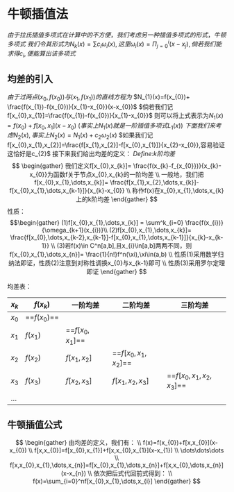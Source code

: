 # 牛顿插值法
$由于拉氏插值多项式在计算中的不方便，我们考虑另一种插值多项式的形式，牛顿多项式$
$我们令其形式为N_{k}(x)=\sum c_{i}\omega_{i}(x),这里\omega_{i}(x)=\Pi_{j=0}^i(x-x_{j}),倘若我们能求得c_{i},便能算出该多项式$

## 均差的引入
$由于过两点(x_{0},f(x_{0}))与(x_{1},f(x_{1}))的直线方程为$
$N_{1}(x)=f(x_{0})+ \frac{f(x_{1})-f(x_{0})}{x_{1}-x_{0}}(x-x_{0})$
$倘若我们记f[x_{0},x_{1}]=\frac{f(x_{1})-f(x_{0})}{x_{1}-x_{0}}$
则可以将上式表示为$N_{1}(x)=f(x_{0})+ f[x_{0},x_{1}](x-x_{0})$
$(事实上N_{1}(x)就是一阶插值多项式L_{1}(x))$
$下面我们来考虑N_{2}(x),事实上N_{2}(x)=N_{1}(x)+c_{2}\omega_{2}(x)$
$如果我们记f[x_{0},x_{1},x_{2}]=\frac{f[x_{1},x_{2}]-f[x_{0},x_{1}]}{x_{2}-x_{0}},容易验证这恰好是c_{2}$
接下来我们给出均差的定义：
*Define:k阶均差*
$$
\begin{gather}
我们定义f[x_{0},x_{k}]= \frac{f(x_{k}-f_{x_{0}})}{x_{k}-x_{0}}为函数f关于节点x_{0},x_{k}的一阶均差 \\
一般地，我们把f[x_{0},x_{1},\dots,x_{k}]= \frac{f[x_{1},x_{2},\dots,x_{k}]-f[x_{0},x_{1},\dots,x_{k-1}]}{x_{k}-x_{0}} \\
称作f(x)在x_{0},x_{1},\dots,x_{k}上的k阶均差
\end{gather}
$$
性质：
$$\begin{gather}
(1)f[x_{0},x_{1},\dots,x_{k}] = \sum^k_{i=0} \frac{f(x_{i})}{\omega_{k+1}(x_{i})}\\
(2)f[x_{0},x_{1},\dots,x_{k}]= \frac{f[x_{0},\dots,x_{k-2},x_{k-1}]-f[x_{0},x_{1},\dots,x_{k-1}]}{x_{k}-x_{k-1}}  \\
(3)若f(x)\in C^n[a,b],且x_{i}\in[a,b]两两不同，则f[x_{0},x_{1},\dots,x_{n}]= \frac{1}{n!}f^n(\xi),\xi\in(a,b) \\
性质(1)采用数学归纳法即证，性质(2)注意到对称性调换x_{0}与x_{k-1}即可 \\
性质(3)采用罗尔定理即证
\end{gather}
$$

均差表：

| $x_{k}$ | $f(x_{k})$     | 一阶均差                 | 二阶均差                       | 三阶均差                             |
| ------- | -------------- | -------------------- | -------------------------- | -------------------------------- |
| $x_{0}$ | ==$f(x_{0})$== |                      |                            |                                  |
| $x_{1}$ | $f(x_{1})$     | ==$f[x_{0},x_{1}]$== |                            |                                  |
| $x_{2}$ | $f(x_{2})$     | $f[x_{1},x_{2}]$     | ==$f[x_{0},x_{1},x_{2}]$== |                                  |
| $x_{3}$ | $f(x_{3})$     | $f[x_{2},x_{3}]$     | $f[x_{1},x_{2},x_{3}]$     | ==$f[x_{0},x_{1},x_{2},x_{3}]$== |
| $\dots$ |                |                      |                            |                                  |

## 牛顿插值公式
$$
\begin{gather}
由均差的定义，我们有： \\
f(x)=f(x_{0})+f[x,x_{0}](x-x_{0}) \\
f[x,x_{0}]=f[x_{0},x_{1}]+f[x,x_{0},x_{1}](x-x_{1}) \\
\dots\dots\dots \\
f[x,x_{0},x_{1},\dots,x_{n}]=f[x_{0},x_{1},\dots,x_{n}]+f[x,x_{0},\dots,x_{n}](x-x_{n}) \\
依次把后式代回前式得到： \\
f(x)=\sum_{i=0}^nf[x_{0},x_{1},\dots,x_{i}]
\end{gather}
$$